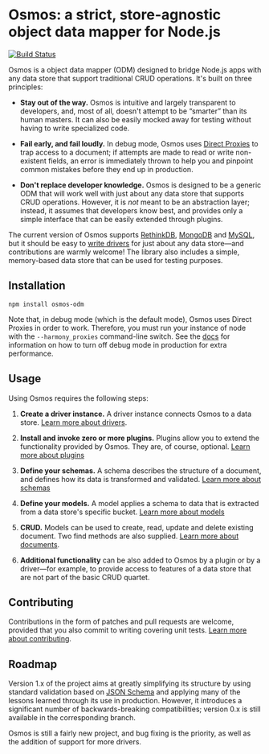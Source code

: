 # Osmos: a strict, store-agnostic object data mapper for Node.js

[![Build Status](https://travis-ci.org/limianwang/osmos.svg?branch=master)](https://travis-ci.org/limianwang/osmos)

Osmos is a object data mapper (ODM) designed to bridge Node.js apps with any data store that support traditional CRUD operations. It's built on three principles:

- **Stay out of the way.** Osmos is intuitive and largely transparent to developers, and, most of all, doesn't attempt to be “smarter” than its human masters. It can also be easily mocked away for testing without having to write specialized code.

- **Fail early, and fail loudly.** In debug mode, Osmos uses [Direct Proxies](http://wiki.ecmascript.org/doku.php?id=harmony:direct_proxies) to trap access to a document; if attempts are made to read or write non-existent fields, an error is immediately thrown to help you and pinpoint common mistakes before they end up in production.

- **Don't replace developer knowledge.** Osmos is designed to be a generic ODM that will work well with just about any data store that supports CRUD operations. However, it is _not_ meant to be an abstraction layer; instead, it assumes that developers know best, and provides only a simple interface that can be easily extended through plugins.

The current version of Osmos supports [RethinkDB](http://www.rethinkdb.com), [MongoDB](http://www.mongodb.org) and [MySQL](http://mysql.org), but it should be easy to [write drivers](https://github.com/mtabini/osmos/blob/master/docs/drivers/index.md) for just about any data store—and contributions are warmly welcome! The library also includes a simple, memory-based data store that can be used for testing purposes.

## Installation

```
npm install osmos-odm
```

Note that, in debug mode (which is the default mode), Osmos uses Direct Proxies in order to work. Therefore, you must run your instance of node with the `--harmony_proxies` command-line switch. See the [docs](https://github.com/mtabini/osmos/blob/master/docs/document.md) for information on how to turn off debug mode in production for extra performance.

## Usage

Using Osmos requires the following steps:

1. **Create a driver instance.** A driver instance connects Osmos to a data store. [Learn more about drivers](https://github.com/mtabini/osmos/blob/master/docs/drivers/index.md).

1. **Install and invoke zero or more plugins.** Plugins allow you to extend the functionality provided by Osmos. They are, of course, optional. [Learn more about plugins](https://github.com/mtabini/osmos/blob/master/docs/plugins.md)

1. **Define your schemas.** A schema describes the structure of a document, and defines how its data is transformed and validated. [Learn more about schemas](https://github.com/mtabini/osmos/blob/master/docs/schema.md)

1. **Define your models.** A model applies a schema to data that is extracted from a data store's specific bucket. [Learn more about models](https://github.com/mtabini/osmos/blob/master/docs/model.md)

1. **CRUD.** Models can be used to create, read, update and delete existing document. Two find methods are also supplied. [Learn more about documents](https://github.com/mtabini/osmos/blob/master/docs/document.md).

1. **Additional functionality** can be also added to Osmos by a plugin or by a driver—for example, to provide access to features of a data store that are not part of the basic CRUD quartet.

## Contributing

Contributions in the form of patches and pull requests are welcome, provided that you also commit to writing covering unit tests. [Learn more about contributing](https://github.com/mtabini/osmos/blob/master/docs/contributing.md).

## Roadmap

Version 1.x of the project aims at greatly simplifying its structure by using standard validation based on [JSON Schema](http://json-schema.org) and applying many of the lessons learned through its use in production. However, it introduces a significant number of backwards-breaking compatibilities; version 0.x is still available in the corresponding branch.

Osmos is still a fairly new project, and bug fixing is the priority, as well as the addition of support for more drivers.
